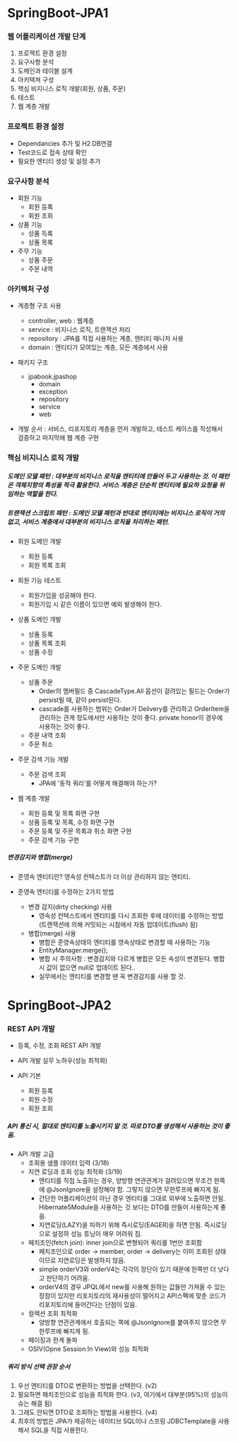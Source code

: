 # SpringBoot-JPA1

### 웹 어플리케이션 개발 단계
1. 프로젝트 환경 설정
2. 요구사항 분석
3. 도메인과 테이블 설계
4. 아키텍쳐 구성
5. 핵심 비지니스 로직 개발(회원, 상품, 주문)
6. 테스트
7. 웹 계층 개발

### 프로젝트 환경 설정
* Dependancies 추가 및 H2 DB연결
* Test코드로 접속 상태 확인
* 필요한 엔티티 생성 및 설정 추가

### 요구사항 분석
* 회원 기능
  - 회원 등록
  - 회원 조회
* 상품 기능
  - 상품 득록
  - 상품 목록
* 주무 기능
  - 상품 주문
  - 주문 내역

### 아키텍처 구성
* 계층형 구조 사용
  - controller, web : 웹계층
  - service : 비지니스 로직, 트랜잭션 처리
  - repository : JPA를 직접 사용하는 계층, 엔티티 매니저 사용
  - domain : 엔티티가 모여있는 계층, 모든 계층에서 사용
  
* 패키지 구조
  - jpabook.jpashop
    + domain
    + exception
    + repository
    + service
    + web
    
* 개발 순서 : 서비스, 리포지토리 계층을 먼저 개발하고, 테스트 케이스를 작성해서 검증하고 마지막에 웹 계층 구현

### 핵심 비지니스 로직 개발

##### 도메인 모델 패턴 : 대부분의 비지니스 로직을 엔티티에 만들어 두고 사용하는 것. 이 패턴은 객체지향의 특성을 적극 활용한다. 서비스 계층은 단순히 엔티티에 필요하 요청을 위임하는 역할을 한다.
##### 트랜잭션 스크립트 패턴 : 도메인 모델 패턴과 반대로 엔티티에는 비지니스 로직이 거의 없고, 서비스 계층에서 대부분의 비지니스 로직을 처리하는 패턴.

* 회원 도메인 개발
  - 회원 등록
  - 회원 목록 조회
  
* 회원 기능 테스트
  - 회원가입을 성공해야 한다.
  - 회원가입 시 같은 이름이 있으면 예외 발생해야 한다.
  
* 상품 도메인 개발
  - 상품 등록
  - 상품 목록 조회
  - 상품 수정

* 주문 도메인 개발
  - 상품 주문
    + Order의 멤버필드 중 CascadeType.All 옵션이 걸려있는 필드는 Order가 persist될 때, 같이 persist된다.
    + cascade를 사용하는 범위는 Order가 Delivery를 관리하고 OrderItem을 관리하는 관계 정도에서만 사용하는 것이 좋다. private honor이 경우에 사용하는 것이 좋다.
  - 주문 내역 조회
  - 주문 취소

* 주문 검색 기능 개발
  - 주문 검색 조회
    + JPA에 '동적 쿼리'를 어떻게 해결해야 하는가?
    
* 웹 계층 개발
    - 회원 등록 및 목록 화면 구현
    - 상품 등록 및 목록, 수정 화면 구현
    - 주문 등록 및 주문 목록과 취소 화면 구현
    - 주문 검색 기능 구현

##### 변경감지와 병합(merge)

* 준영속 엔티티란? 
영속성 컨텍스트가 더 이상 관리하지 않는 엔티티.

* 준영속 엔티티를 수정하는 2가지 방법
    - 변경 감지(dirty checking) 사용
        + 영속성 컨텍스트에서 엔티티를 다시 조회한 후에 데이터를 수정하는 방법(트랜잭션에 의해 커밋되는 시점에서 자동 업데이트(flush) 됨)
    - 병합(merge) 사용
        + 병합은 준영속상태의 엔티티를 영속상태로 변경할 때 사용하는 기능
        + EntityManager.merge();
        + 병합 시 주의사항 : 변경감지와 다르게 병합은 모든 속성이 변경된다. 병합시 값이 없으면 null로 업데이트 된다..
        + 실무에서는 엔티티를 변경할 땐 꼭 변경감지를 사용 할 것.
        
# SpringBoot-JPA2

### REST API 개발
* 등록, 수정, 조회 REST API 개발
* API 개발 실무 노하우(성능 최적화)

* API 기본
    - 회원 등록
    - 회원 수정
    - 회원 조회 
    
##### API 통신 시, 절대로 엔티티를 노출시키지 말 것. 따로 DTO를 생성해서 사용하는 것이 좋음.

* API 개발 고급
    - 조회용 샘플 데이터 입력 (3/18)
    - 지연 로딩과 조회 성능 최적화 (3/19)
        + 엔티티를 직접 노출하는 경우, 양방향 연관관계가 걸려있으면 무조건 한쪽에 @JsonIgnore을 설정해야 함. 그렇지 않으면 무한루프에 빠지게 됨.
        + 간단한 어플리케이션이 아닌 경우 엔티티를 그대로 외부에 노출하면 안됨. Hibernate5Module을 사용하는 것 보다는 DTO를 만들어 사용하는게 좋음. 
        + 지연로딩(LAZY)을 피하기 위해 즉시로딩(EAGER)을 하면 안됨. 즉시로딩으로 설정하 성능 튜닝이 매우 어려워 짐.
    - 페치조인(fetch join): inner join으로 변형되어 쿼리를 1번만 조회함
        + 페치조인으로 order -> member, order -> delivery는 이미 조회된 상태이므로 지연로딩은 발생하지 않음.
        + simple orderV3와 orderV4는 각각의 장단이 있기 때문에 한쪽만 더 낫다고 판단하기 어려움.
        + orderV4의 경우 JPQL에서 new를 사용해 원하는 값들만 가져올 수 있는 장점이 있지만 리포지토리의 재사용성이 떨어지고 API스펙에 맞춘 코드가 리포지토리에 들어간다는 단점이 있음. 
    - 컬렉션 조회 최적화
        + 양방향 연관관계에서 호출되는 쪽에 @JsonIgnore를 붙여주지 않으면 무한루프에 빠지게 됨.
    - 페이징과 한계 돌파
    - OSIV(Opne Session In View)와 성능 최적화 
    
##### 쿼리 방식 선택 권장 순서
1. 우선 엔티티를 DTO로 변환하는 방법을 선택한다. (v2)
2. 필요하면 패치조인으로 성능을 최적화 한다. (v3, 여기에서 대부분(95%)의 성능이슈는 해결 됨)
3. 그래도 안되면 DTO로 조회하는 방법을 사용한다. (v4)
4. 최후의 방법은 JPA가 제공하는 네이티브 SQL이나 스프링 JDBCTemplate을 사용해서 SQL을 직접 사용한다.
